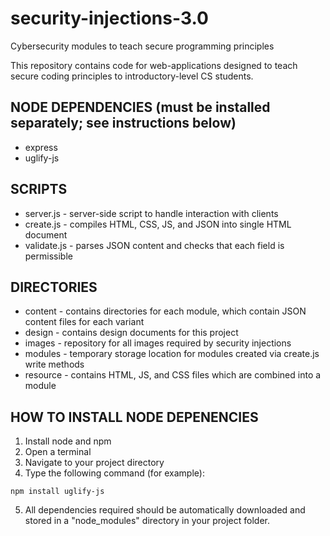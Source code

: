 # security-injections-3.0
Cybersecurity modules to teach secure programming principles

This repository contains code for web-applications designed to teach secure coding principles to introductory-level CS students.



## NODE DEPENDENCIES (must be installed separately; see instructions below)
- express
- uglify-js




## SCRIPTS
- server.js - server-side script to handle interaction with clients
- create.js - compiles HTML, CSS, JS, and JSON into single HTML document
- validate.js - parses JSON content and checks that each field is permissible





## DIRECTORIES
- content - contains directories for each module, which contain JSON content files for each variant
- design - contains design documents for this project
- images - repository for all images required by security injections
- modules - temporary storage location for modules created via create.js write methods
- resource - contains HTML, JS, and CSS files which are combined into a module





## HOW TO INSTALL NODE DEPENENCIES
1) Install node and npm
2) Open a terminal
3) Navigate to your project directory
4) Type the following command (for example):

`npm install uglify-js`

5) All dependencies required should be automatically downloaded and stored in a "node_modules" directory in your project folder.
